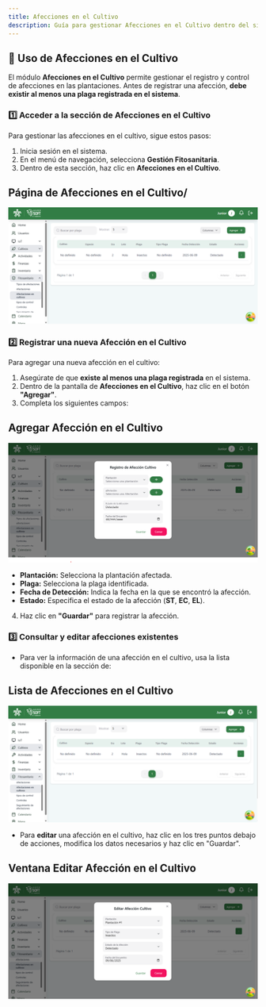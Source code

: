 ```yaml
---
title: Afecciones en el Cultivo
description: Guía para gestionar Afecciones en el Cultivo dentro del sistema
---
```


## 🌱 Uso de Afecciones en el Cultivo

El módulo **Afecciones en el Cultivo** permite gestionar el registro y control de afecciones en las plantaciones. Antes de registrar una afección, **debe existir al menos una plaga registrada en el sistema**.

### 1️⃣ **Acceder a la sección de Afecciones en el Cultivo**
Para gestionar las afecciones en el cultivo, sigue estos pasos:
1. Inicia sesión en el sistema.
2. En el menú de navegación, selecciona **Gestión Fitosanitaria**.
3. Dentro de esta sección, haz clic en **Afecciones en el Cultivo**.

## Página de Afecciones en el Cultivo/
![Captura de pantalla de afecciones en el cultivo](../../../../public/afecciones_cultic_%20pagina_principal.png)

### 2️⃣ **Registrar una nueva Afección en el Cultivo**
Para agregar una nueva afección en el cultivo:
1. Asegúrate de que **existe al menos una plaga registrada** en el sistema.
2. Dentro de la pantalla de **Afecciones en el Cultivo**, haz clic en el botón **"Agregar"**.
3. Completa los siguientes campos:

## Agregar Afección en el Cultivo
![Captura de pantalla agregar afecciones en el cultivo](../../../../public/afeccionescultivoagregar.png)

   - **Plantación:** Selecciona la plantación afectada.
   - **Plaga:** Selecciona la plaga identificada.
   - **Fecha de Detección:** Indica la fecha en la que se encontró la afección.
   - **Estado:** Especifica el estado de la afección (**ST**, **EC**, **EL**).

4. Haz clic en **"Guardar"** para registrar la afección.

### 3️⃣ **Consultar y editar afecciones existentes**
- Para ver la información de una afección en el cultivo, usa la lista disponible en la sección de:

## Lista de Afecciones en el Cultivo
![Captura de pantalla](../../../../public/efecciones%20cultivo%20listar.png)

- Para **editar** una afección en el cultivo, haz clic en los tres puntos debajo de acciones, modifica los datos necesarios y haz clic en "Guardar".

## Ventana Editar Afección en el Cultivo
![Captura de pantalla](../../../../public/afeccionescultivoeditar.png)


